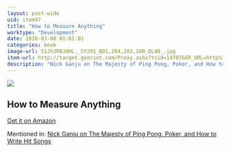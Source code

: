 ```yaml
---
layout: post-wide
uid: item97
title: "How to Measure Anything"
worktype: "Development"
date: 2016-03-08 01:01:01
categories: book
image-url: 51JhJRBJdHL._SY291_BO1,204,203,200_QL40_.jpg
item-url: http://target.georiot.com/Proxy.ashx?tsid=14707&GR_URL=http%3A%2F%2Fwww.amazon.com%2FHow-Measure-Anything-Intangibles-Business%2Fdp%2F1118539273%2F
description: "Nick Ganju on The Majesty of Ping Pong, Poker, and How to Write Hit Songs"
---
```

<a href="http://target.georiot.com/Proxy.ashx?tsid=14707&GR_URL=http%3A%2F%2Fwww.amazon.com%2FHow-Measure-Anything-Intangibles-Business%2Fdp%2F1118539273%2F" target="blank"><img src="../../../../img/thumbs/51JhJRBJdHL._SY291_BO1,204,203,200_QL40_.jpg" class="prod-img"></a>
<h2>How to Measure Anything</h2>
<p><a href="http://target.georiot.com/Proxy.ashx?tsid=14707&GR_URL=http%3A%2F%2Fwww.amazon.com%2FHow-Measure-Anything-Intangibles-Business%2Fdp%2F1118539273%2F" target="blank">Get it on Amazon</a><p>
<p>Mentioned in: <a href="http://fourhourworkweek.com/2014/11/21/nick-ganju/" target="blank">Nick Ganju on The Majesty of Ping Pong, Poker, and How to Write Hit Songs</a></p>
